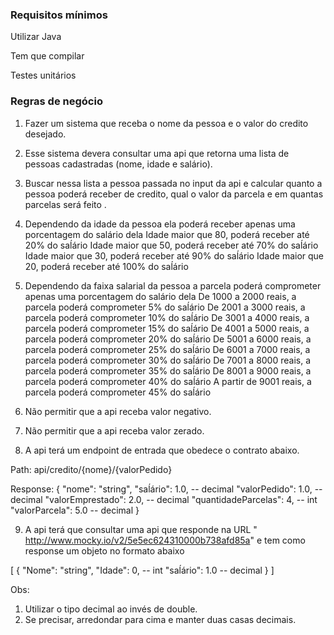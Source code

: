 ### Requisitos mínimos

Utilizar Java

Tem que compilar

Testes unitários

### Regras de negócio

1. Fazer um sistema que receba o nome da pessoa e o valor do credito desejado.

2. Esse sistema devera consultar uma api que retorna uma lista de pessoas cadastradas (nome, idade e salário).

3. Buscar nessa lista a pessoa passada no input da api e calcular quanto a pessoa poderá receber de credito, qual o valor da parcela e em quantas parcelas será feito .

4. Dependendo da idade da pessoa ela poderá receber apenas uma porcentagem do salário dela
   Idade maior que 80, poderá receber até 20% do saĺário
   Idade maior que 50, poderá receber até 70% do saĺário
   Idade maior que 30, poderá receber até 90% do saĺário
   Idade maior que 20, poderá receber até 100% do saĺário

5. Dependendo da faixa salarial da pessoa a parcela poderá comprometer apenas uma porcentagem do salário dela
   De 1000 a 2000 reais, a parcela poderá comprometer 5% do saĺário
   De 2001 a 3000 reais, a parcela poderá comprometer 10% do saĺário
   De 3001 a 4000 reais, a parcela poderá comprometer 15% do saĺário
   De 4001 a 5000 reais, a parcela poderá comprometer 20% do saĺário
   De 5001 a 6000 reais, a parcela poderá comprometer 25% do saĺário
   De 6001 a 7000 reais, a parcela poderá comprometer 30% do saĺário
   De 7001 a 8000 reais, a parcela poderá comprometer 35% do saĺário
   De 8001 a 9000 reais, a parcela poderá comprometer 40% do saĺário
   A partir de 9001 reais, a parcela poderá comprometer 45% do saĺário

6. Não permitir que a api receba valor negativo.

7. Não permitir que a api receba valor zerado.

8. A api terá um endpoint de entrada que obedece o contrato abaixo.

Path: api/credito/{nome}/{valorPedido}

Response:
{
"nome": "string",
"saĺário": 1.0, -- decimal
"valorPedido": 1.0, -- decimal
"valorEmprestado": 2.0, -- decimal
"quantidadeParcelas": 4,  -- int
"valorParcela": 5.0 -- decimal
}


9. A api terá que consultar uma api que responde na URL " http://www.mocky.io/v2/5e5ec624310000b738afd85a" e tem como response um objeto no formato abaixo

[
{
"Nome": "string",
"Idade": 0, -- int
"saĺário": 1.0 -- decimal
}
]


Obs:
1. Utilizar o tipo decimal ao invés de double.
2. Se precisar, arredondar para cima e manter duas casas decimais.